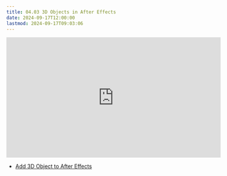 ```yaml
---
title: 04.03 3D Objects in After Effects
date: 2024-09-17T12:00:00
lastmod: 2024-09-17T09:03:06
---
```


<div class="iframe-16-9-container">
<iframe class="youTubeIframe" width="560" height="315" src="https://www.youtube.com/embed/JvAumCSlmgg" title="YouTube video player" frameborder="0" allow="accelerometer; autoplay; clipboard-write; encrypted-media; gyroscope; picture-in-picture; web-share" allowfullscreen></iframe>
</div>

- [Add 3D Object to After Effects](https://youtu.be/JvAumCSlmgg)
